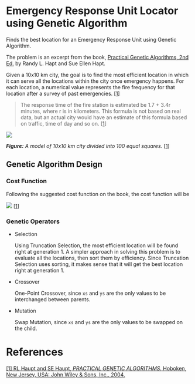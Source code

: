# Emergency Response Unit Locator using Genetic Algorithm
Finds the best location for an Emergency Response Unit using Genetic Algorithm.

The problem is an excerpt from the book, [Practical Genetic Algorithms, 2nd Ed.](https://www.researchgate.net/profile/Sue_Haupt/publication/37405956_Practical_Genetic_Algorithms/links/0912f5092a761d8b04000000/Practical-Genetic-Algorithms.pdf) 
by Randy L. Hapt and Sue Ellen Hapt.

Given a 10x10 km city, the goal is to find the most efficient location in which it can serve all the locations within the city
once emergency happens. For each location, a numerical value represents the fire frequency for that location after a survey of past emergencies. [[1]]

> The response time of the fire station is estimated be 1.7 + 3.4r minutes, where r is in
kilometers. This formula is not based on real data, but an actual city would have an
estimate of this formula based on traffic, time of day and so on.  [[1]]

![](https://github.com/raymelon/EmergencyResponseUnitLocator/blob/master/misc/model.JPG)

***Figure:** A model of 10x10 km city divided into 100 equal squares.*  [[1]]

## Genetic Algorithm Design

### Cost Function
Following the suggested cost function on the book, the cost function will be

![](https://github.com/raymelon/EmergencyResponseUnitLocator/blob/master/misc/cost.JPG)  [[1]]


### Genetic Operators
- Selection 

    Using Truncation Selection, the most efficient location will be found right at generation 1.
    A simpler approach in solving this problem is to evaluate all the locations, then sort them by efficiency.
    Since Truncation Selection uses sorting, it makes sense that it will get the best location right at generation 1.


- Crossover 

    One-Point Crossover, since `xs` and `ys` are the only values to be interchanged between parents.

- Mutation 

    Swap Mutation, since `xs` and `ys` are the only values to be swapped on the child.

# References
[1]: #references ""
[\[1\] RL Haupt and SE Haupt, *PRACTICAL GENETIC ALGORITHMS.* Hoboken, New Jersey, USA: John Wiley & Sons, Inc., 2004.](https://www.researchgate.net/profile/Sue_Haupt/publication/37405956_Practical_Genetic_Algorithms/links/0912f5092a761d8b04000000/Practical-Genetic-Algorithms.pdf)


